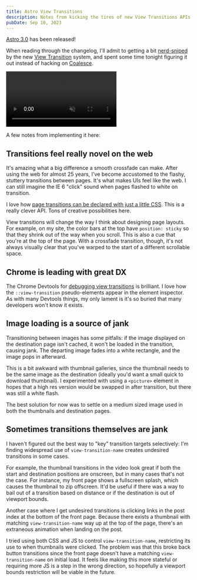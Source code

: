 ```yaml
---
title: Astro View Transitions
description: Notes from kicking the tires of new View Transitions APIs
pubDate: Sep 10, 2023
---
```


[Astro 3.0](https://astro.build/blog/astro-3) has been released! 

When reading through the changelog, I'll admit to getting a bit [nerd-sniped](https://xkcd.com/356) by the new [View Transition](https://docs.astro.build/en/guides/view-transitions) system, and spent some time tonight figuring it out instead of hacking on [Coalesce](https://github.com/chromakode/coalesce).

<div class="outline-1 wide">

<video muted playsinline autoplay loop>
  <source type="video/webm" src="/post/astro-view-transitions/view-transition.webm">
  <source type="video/mp4"  src="/post/astro-view-transitions/view-transition.mp4">
</video>

</div>

A few notes from implementing it here:

## Transitions feel really novel on the web

It's amazing what a big difference a smooth crossfade can make. After using the web for almost 25 years, I've become accustomed to the flashy, stuttery transitions between pages. It's what makes UIs feel like the web. I can still imagine the IE 6 "click" sound when pages flashed to white on transition.

I love how [page transitions can be declared with just a little CSS](https://developer.chrome.com/docs/web-platform/view-transitions/#custom-entry-and-exit-transitions). This is a really clever API. Tons of creative possibilities here.

View transitions will change the way I think about designing page layouts. For example, on my site, the color bars at the top have `position: sticky` so that they shrink out of the way when you scroll. This is also a cue that you're at the top of the page. With a crossfade transition, though, it's not always visually clear that you've warped to the start of a different scrollable space.

## Chrome is leading with great DX

The Chrome Devtools for [debugging view transitions](https://developer.chrome.com/docs/web-platform/view-transitions/#debugging-transitions) is brilliant. I love how the `::view-transition` pseudo-elements appear in the element inspector. As with many Devtools things, my only lament is it's so buried that many developers won't know it exists.

## Image loading is a source of jank

Transitioning between images has some pitfalls: if the image displayed on the destination page isn't cached, it won't be loaded in the transition, causing jank. The departing image fades into a white rectangle, and the image pops in afterward.
  
This is a bit awkward with thumbnail galleries, since the thumbnail needs to be the same image as the destination (ideally you'd want a small quick to download thumbnail). I experimented with using a `<picture>` element in hopes that a high res version would be swapped in after transition, but there was still a white flash.

The best solution for now was to settle on a medium sized image used in both the thumbnails and destination pages.

## Sometimes transitions themselves are jank

I haven't figured out the best way to "key" transition targets selectively: I'm finding widespread use of `view-transition-name` creates undesired transitions in some cases.

For example, the thumbnail transitions in the video look great if both the start and destination positions are onscreen, but in many cases that's not the case. For instance, my front page shows a fullscreen splash, which causes the thumbnail to zip offscreen. It'd be useful if there was a way to bail out of a transition based on distance or if the destination is out of viewport bounds.

Another case where I get undesired transitions is clicking links in the post index at the bottom of the front page. Because there exists a thumbnail with matching `view-transition-name` way up at the top of the page, there's an extraneous animation when landing on the post.

I tried using both CSS and JS to control `view-transition-name`, restricting its use to when thumbnails were clicked. The problem was that this broke back button transitions since the front page doesn't have a matching `view-transition-name` on initial load. It feels like making this more stateful or requiring more JS is a step in the wrong direction, so hopefully a viewport bounds restriction will be viable in the future.